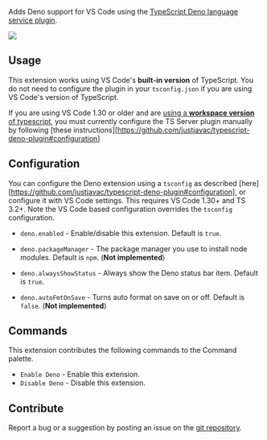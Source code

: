 Adds Deno support for VS Code using the [TypeScript Deno language service plugin](https://github.com/justjavac/typescript-deno-plugin). 

[![](https://vsmarketplacebadge.apphb.com/version/justjavac.vscode-deno.svg)](https://marketplace.visualstudio.com/items?itemName=justjavac.vscode-deno)

## Usage

This extension works using VS Code's **built-in version** of TypeScript. You do not need to configure the plugin in your `tsconfig.json` if you are using VS Code's version of TypeScript.

If you are using VS Code 1.30 or older and are [using a **workspace version** of typescript](https://code.visualstudio.com/Docs/languages/typescript#_using-newer-typescript-versions), you must currently configure the TS Server plugin manually by following [these instructions][https://github.com/justjavac/typescript-deno-plugin#configuration]

## Configuration

You can configure the Deno extension using a `tsconfig` as described [here][https://github.com/justjavac/typescript-deno-plugin#configuration], or configure it with VS Code settings. This requires VS Code 1.30+ and TS 3.2+. Note the VS Code based configuration overrides the `tsconfig` configuration.

 * `deno.enabled` - Enable/disable this extension. Default is `true`.

 * `deno.packageManager` - The package manager you use to install node modules. Default is `npm`. (**Not implemented**)

 * `deno.alwaysShowStatus` - Always show the Deno status bar item. Default is `true`.

 * `deno.autoFmtOnSave` - Turns auto format on save on or off. Default is `false`. (**Not implemented**)

## Commands

This extension contributes the following commands to the Command palette.

- `Enable Deno` - Enable this extension.
- `Disable Deno` - Disable this extension.

## Contribute

Report a bug or a suggestion by posting an issue on the [git repository](https://github.com/justjavac/vscode-deno).
